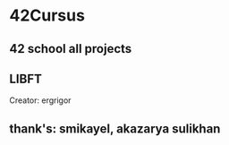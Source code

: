 # 42Cursus
42 school all projects
-----------------------------------------
LIBFT
-----------------------------------------
Creator: ergrigor

thank's: smikayel, akazarya sulikhan
-----------------------------------------
